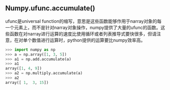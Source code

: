 ## Numpy.ufunc.accumulate()

ufunc是universal function的缩写，意思是这些函数能够作用于narray对象的每一个元素上，而不是针对narray对象操作，numpy提供了大量的ufunc的函数。这些函数在对narray进行运算的速度比使用循环或者列表推导式要快很多，但请注意，在对单个数值进行运算时，python提供的运算要比numpy效率高。

```python
>>> import numpy as np
>>> a = np.array([1, 3, 5])
>>> a1 = np.add.accumulate(a)
>>> a1
array([1, 4, 9])
>>> a2 = np.multiply.accumulate(a)
>>> a2
array([ 1,  3, 15])
```



